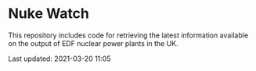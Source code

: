 # Nuke Watch

This repository includes code for retrieving the latest information available on the output of EDF nuclear power plants in the UK.

Last updated: 2021-03-20 11:05